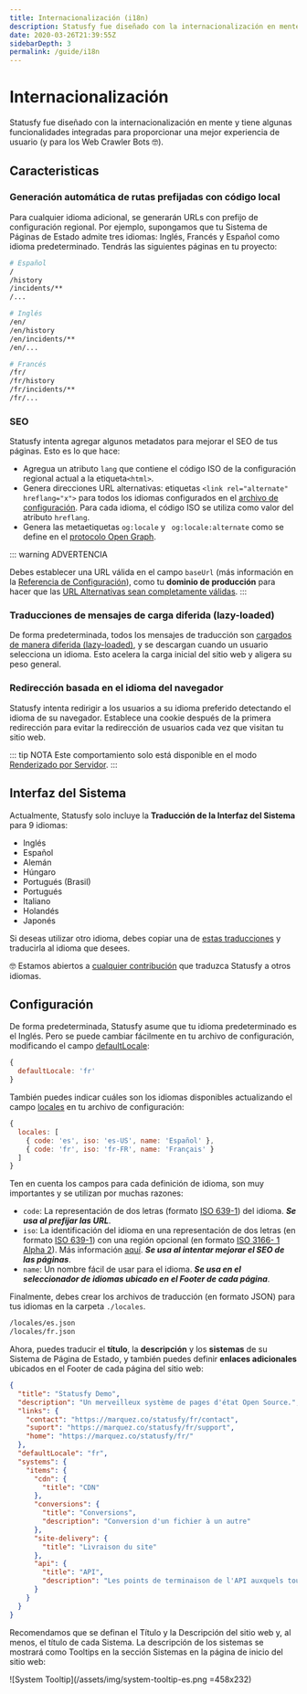 ```yaml
---
title: Internacionalización (i18n)
description: Statusfy fue diseñado con la internacionalización en mente y tiene algunas funcionalidades integradas para proporcionar una mejor experiencia de usuario (y para los Web Crawler Bots).
date: 2020-03-26T21:39:55Z
sidebarDepth: 3
permalink: /guide/i18n
---
```


# Internacionalización

Statusfy fue diseñado con la internacionalización en mente y tiene algunas funcionalidades integradas para proporcionar una mejor experiencia de usuario (y para los Web Crawler Bots 🤓).

## Caracteristicas

### Generación automática de rutas prefijadas con código local

Para cualquier idioma adicional, se generarán URLs con prefijo de configuración regional. Por ejemplo, supongamos que tu Sistema de Páginas de Estado admite tres idiomas: Inglés, Francés y Español como idioma predeterminado. Tendrás las siguientes páginas en tu proyecto:

```bash
# Español
/
/history
/incidents/**
/...

# Inglés
/en/
/en/history
/en/incidents/**
/en/...

# Francés
/fr/
/fr/history
/fr/incidents/**
/fr/...
```

### SEO

Statusfy intenta agregar algunos metadatos para mejorar el SEO de tus páginas. Esto es lo que hace:

* Agregua un atributo `lang` que contiene el código ISO de la configuración regional actual a la etiqueta` <html> `.
* Genera direcciones URL alternativas: etiquetas `<link rel="alternate" hreflang="x">` para todos los idiomas configurados en el [archivo de configuración](../guide/configuration.md#archivo-de-configuracion). Para cada idioma, el código ISO se utiliza como valor del atributo `hreflang`.
* Genera las metaetiquetas `og:locale` y ` og:locale:alternate` como se define en el [protocolo Open Graph](http://ogp.me/#optional).

::: warning ADVERTENCIA

Debes establecer una URL válida en el campo `baseUrl` (más información en la [Referencia de Configuración](../config/README.md#baseurl)), como tu **dominio de producción** para hacer que las [URL Alternativas sean completamente válidas](https://support.google.com/webmasters/answer/189077?hl=es#all-method-guidelines).
:::

### Traducciones de mensajes de carga diferida (lazy-loaded)

De forma predeterminada, todos los mensajes de traducción son [cargados de manera diferida (lazy-loaded)](https://webpack.js.org/guides/lazy-loading/), y se descargan cuando un usuario selecciona un idioma. Esto acelera la carga inicial del sitio web y aligera su peso general.

### Redirección basada en el idioma del navegador

Statusfy intenta redirigir a los usuarios a su idioma preferido detectando el idioma de su navegador. Establece una cookie después de la primera redirección para evitar la redirección de usuarios cada vez que visitan tu sitio web.

::: tip NOTA
Este comportamiento solo está disponible en el modo [Renderizado por Servidor](../guide/deploy.md#renderizado-por-servidor).
:::


## Interfaz del Sistema

Actualmente, Statusfy solo incluye la **Traducción de la Interfaz del Sistema** para 9 idiomas: 

- Inglés
- Español
- Alemán <Badge text="0.3.0+"/>
- Húngaro <Badge text="0.3.0+"/>
- Portugués (Brasil) <Badge text="0.3.0+"/>
- Portugués <Badge text="0.4.0+"/>
- Italiano <Badge text="0.4.0+"/>
- Holandés <Badge text="0.4.2+"/>
- Japonés <Badge text="0.6.0+"/>

Si deseas utilizar otro idioma, debes copiar una de [estas traducciones](https://github.com/juliomrqz/statusfy/tree/develop/packages/@statusfy/core/client/locales) y traducirla al idioma que desees.


🤓 Estamos abiertos a [cualquier contribución](../contributing/README.md#traducciones) que traduzca Statusfy a otros idiomas.


## Configuración

De forma predeterminada, Statusfy asume que tu idioma predeterminado es el Inglés. Pero se puede cambiar fácilmente en tu archivo de configuración, modificando el campo [defaultLocale](../config/README.md#defaultLocale):


``` js
{
  defaultLocale: 'fr'
}
```

También puedes indicar cuáles son los idiomas disponibles actualizando el campo [locales](../config/README.md#defaultLocale) en tu archivo de configuración:

``` js
{
  locales: [
    { code: 'es', iso: 'es-US', name: 'Español' },
    { code: 'fr', iso: 'fr-FR', name: 'Français' }
  ]
}
```

Ten en cuenta los campos para cada definición de idioma, son muy importantes y se utilizan por muchas razones:

- `code`: La representación de dos letras (formato [ISO 639-1](https://es.wikipedia.org/wiki/ISO_3166-1#Tabla_de_c%C3%B3digos_alfa-2_asignados_o_reservados)) del idioma. ***Se usa al prefijar las URL***.
- `iso`: La identificación del idioma en una representación de dos letras (en formato [ISO 639-1](https://es.wikipedia.org/wiki/ISO_3166-1#Tabla_de_c%C3%B3digos_alfa-2_asignados_o_reservados)) con una región opcional (en formato [ISO 3166- 1 Alpha 2](http://en.wikipedia.org/wiki/ISO_3166-1_alpha-2)). Más información [aquí](https://support.google.com/webmasters/answer/189077?hl=es#language-codes). ***Se usa al intentar mejorar el SEO de las páginas***.
- `name`: Un nombre fácil de usar para el idioma. ***Se usa en el seleccionador de idiomas ubicado en el Footer de cada página***.


Finalmente, debes crear los archivos de traducción (en formato JSON) para tus idiomas en la carpeta `./locales`.

```bash
/locales/es.json
/locales/fr.json
```

Ahora, puedes traducir el **título**, la **descripción** y los **sistemas** de su Sistema de Página de Estado, y también puedes definir **enlaces adicionales** ubicados en el Footer de cada página del sitio web:

```json
{
  "title": "Statusfy Demo",
  "description": "Un merveilleux système de pages d'état Open Source.",
  "links": {
    "contact": "https://marquez.co/statusfy/fr/contact",
    "suport": "https://marquez.co/statusfy/fr/support",
    "home": "https://marquez.co/statusfy/fr/"
  },
  "defaultLocale": "fr",
  "systems": {
    "items": {
      "cdn": {
        "title": "CDN"
      },
      "conversions": {
        "title": "Conversions",
        "description": "Conversion d'un fichier à un autre"
      },
      "site-delivery": {
        "title": "Livraison du site"
      },
      "api": {
        "title": "API",
        "description": "Les points de terminaison de l'API auxquels tout développeur peut accéder"
      }
    }
  }
}
```

Recomendamos que se definan el Título y la Descripción del sitio web y, al menos, el título de cada Sistema. La descripción de los sistemas se mostrará como Tooltips en la sección Sistemas en la página de inicio del sitio web:

![System Tooltip](/assets/img/system-tooltip-es.png =458x232)
